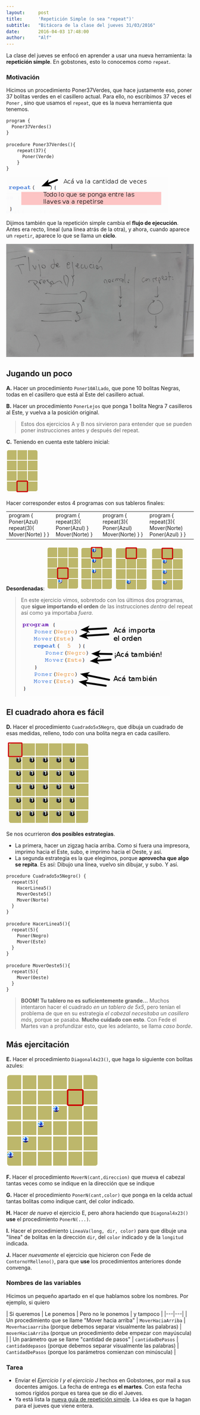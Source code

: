 ```yaml
---
layout:     post
title:      'Repetición Simple (o sea "repeat")'
subtitle:   "Bitácora de la clase del jueves 31/03/2016"
date:       2016-04-03 17:48:00
author:     "Alf"
---
```


La clase del jueves se enfocó en aprender a usar una nueva herramienta: la **repetición simple**.
En gobstones, esto lo conocemos como `repeat`.

### Motivación

Hicimos un procedimiento Poner37Verdes, que hace justamente eso, poner 37 bolitas verdes en el casillero actual. Para ello, no escribimos 37 veces el `Poner` , sino que usamos el `repeat`, que es la nueva herramienta que tenemos.

```gbs
program {
  Poner37Verdes()
}

procedure Poner37Verdes(){
    repeat(37){
      Poner(Verde)
    }
}
```

![repetir.png](/img/2016-03-31/repetir.png)

Dijimos también que la repetición simple cambia el **flujo de ejecución**. Antes era recto, lineal (una línea atrás de la otra), y ahora, cuando aparece un `repetir`, aparece lo que se llama un **ciclo**.

![flujoRepeat.png](/img/2016-03-31/flujoRepeat.png)


## Jugando un poco
**A.** Hacer un procedimiento `Poner10AlLado`, que pone 10 bolitas Negras, todas en el casillero que está al Este del casillero actual.

**B.** Hacer un procedimiento `PonerLejos` que ponga 1 bolita Negra 7 casilleros al Este, y vuelva a la posición original.

> Estos dos ejercicios A y B nos sirvieron para entender que se pueden poner instrucciones antes y después del repeat.

**C.** Teniendo en cuenta este tablero inicial:

![tinicial.png](/img/2016-03-31/tinicial.png)

Hacer corresponder estos 4 programas con sus tableros finales:

<table><tr>
<td>
  program {
    Poner(Azul)
    repeat(3){
      Mover(Norte)
    }
  }
</td>
<td>
  program {
    repeat(3){
      Poner(Azul)
    }
    Mover(Norte)
  }
</td>
<td>
  program {
    repeat(3){
      Poner(Azul)
      Mover(Norte)
    }
  }
</td>
<td>
  program {
    repeat(3){
      Mover(Norte)
      Poner(Azul)
    }
  }
</td>
</tr></table>

**Desordenadas**:
![tFinal1.png](/img/2016-03-31/tFinal1.png) ![tFinal2.png](/img/2016-03-31/tFinal2.png) ![tFinal3.png](/img/2016-03-31/tFinal3.png) ![tFinal4.png](/img/2016-03-31/tFinal4.png)

> En este ejercicio vimos, sobretodo con los últimos dos programas, que **sigue importando el orden** de las instrucciones _dentro_ del repeat así como ya importaba _fuera_.
>
> ![orden.png](/img/2016-03-31/orden.png)

## El cuadrado ahora es fácil

**D.** Hacer el procedimiento `Cuadrado5x5Negro`, que dibuja un cuadrado de esas medidas, relleno, todo con una bolita negra en cada casillero.

![cuadrado.png](/img/2016-03-31/cuadrado.png)

Se nos ocurrieron **dos posibles estrategias**.
* La primera, hacer un zigzag hacia arriba. Como si fuera una impresora, imprimo hacia el Este, subo, e imprimo hacia el Oeste, y así.
* La segunda estrategia es la que elegimos, porque **aprovecha que algo se repita**. Es así: Dibujo una línea, vuelvo sin dibujar, y subo. Y así.


```gbs
procedure Cuadrado5x5Negro() {
  repeat(5){
    HacerLinea5()
    MoverOeste5()
    Mover(Norte)
  }
}

procedure HacerLinea5(){
  repeat(5){
    Poner(Negro)
    Mover(Este)
  }
}

procedure MoverOeste5(){
  repeat(5){
    Mover(Oeste)
  }
}
```

> **BOOM! Tu tablero no es suficientemente grande...**
Muchos intentaron hacer el cuadrado _en un tablero de 5x5_, pero tenían el problema de que en su estrategia _el cabezal necesitaba un casillero más_, porque se pasaba.
> **Mucho cuidado con esto**. Con Fede el Martes van a profundizar esto, que les adelanto, se llama _caso borde_.


## Más ejercitación
**E.** Hacer el procedimiento `Diagonal4x23()`, que haga lo siguiente con bolitas azules:

![23.png](/img/2016-03-31/23.png)

**F.** Hacer el procedimiento `MoverN(cant,direccion)` que mueva el cabezal tantas veces como se indique en la dirección que se indique

**G.** Hacer el procedimiento `PonerN(cant,color)` que ponga en la celda actual tantas bolitas como indique cant, del color indicado.

**H.**  Hacer _de nuevo_ el ejercicio E, pero ahora haciendo que `Diagonal4x23()` **use** el procedimiento `PonerN(...)`.

**I.** Hacer el procedimiento `LineaVa(long, dir, color)` para que dibuje  una "línea" de bolitas en la dirección `dir`, del `color` indicado y de la `longitud` indicada.

**J.** Hacer _nuevamente_ el ejercicio que hicieron con Fede de `ContornoYRelleno()`, para que **use** los procedimientos anteriores donde convenga.

### Nombres de las variables

Hicimos un pequeño apartado en el que hablamos sobre los nombres.
Por ejemplo, si quiero

| Si queremos | Le ponemos | Pero no le ponemos | y tampoco |
|---|---|
| Un procedimiento que se llame "Mover hacia arriba" |  `MoverHaciaArriba` | `Moverhaciaarriba` (porque debemos  separar visualmente las palabras) |  `moverHaciaArriba` (porque un procedimiento debe empezar con mayúscula) |
| Un parámetro que se llame "cantidad de pasos" |  `cantidadDePasos` | `cantidaddepasos` (porque debemos  separar visualmente las palabras)  | `CantidadDePasos`  (porque los parámetros comienzan con minúscula) |

### Tarea

* Enviar el _Ejercicio I y el ejercicio J_ hechos en Gobstones, por mail a sus docentes amigos. La fecha de entrega es **el martes**. Con esta fecha somos rígidos porque es tarea que se dio el Jueves.
* Ya está lista la [nueva guía de repetición simple](http://inpr-sarmiento.mumuki.io/guides/34-fundamentos-repeticion-simple). La idea es que la hagan para el jueves que viene entera.
